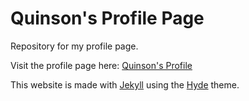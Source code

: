 # Quinson's Profile Page

Repository for my profile page.

Visit the profile page here: [Quinson's Profile](https://hksquinson.github.io/profile/)

This website is made with [Jekyll](https://github.com/jekyll/jekyll) using the [Hyde](https://github.com/poole/hyde) theme.
